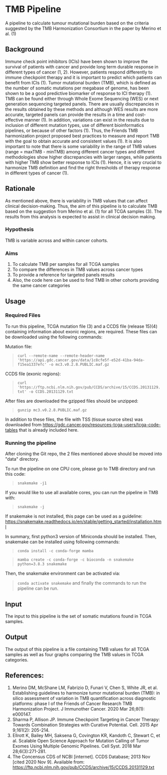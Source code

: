 # TMB Pipeline
A pipeline to calculate tumour mutational burden based on the criteria suggested by the TMB Harmonization Consortium in the paper by Merino et al. (1)

## Background

Immune check point inhibitors (ICIs) have been shown to improve the survival of patients with cancer and provide long term durable response in different types of cancer (1, 2). However, patients respond differently to immune checkpoint therapy and it is important to predict which patients can benefit from ICIs (1). Tumor mutational burden (TMB), which is defined as the number of somatic mutations per megabase of genome, has been shown to be a good predictive biomarker of response to ICI therapy (1). TMB can be found either through Whole Exome Sequencing (WES) or next generation sequencing targeted panels. There are usually discrepancies in the results obtained by these methods and although WES results are more accurate, targeted panels can provide the results in a time and cost-effective manner (1). In addition, variations can exist in the results due to inclusion of different mutation types, use of different bioinformatics pipelines, or because of other factors (1). Thus, the Friends TMB harmonization project proposed best practices to measure and report TMB with the goal to obtain accurate and consistent values (1). It is also important to note that there is some variability in the range of TMB values (range = maxTMB - minTMB) among different cancer types and different methodologies show higher discrepancies with larger ranges, while patients with higher TMB show better response to ICIs (1). Hence, it is very crucial to harmonize TMB definition and find the right thresholds of therapy response in different types of cancer (1).
  
## Rationale

As mentioned above, there is variability in TMB values that can affect clinical decision-making. Thus, the aim of this pipeline is to calculate TMB based on the suggestion from Merino et al. (1) for all TCGA samples (3). The results from this analysis is expected to assist in clinical decision making.
  
### Hypothesis

TMB is variable across and within cancer cohorts.
  
### Aims

1.	To calculate TMB per samples for all TCGA samples
2.	To compare the differences in TMB values across cancer types
3.	To provide a reference for targeted panels results
4.	Also, the code here can be used to find TMB in other cohorts providing the same cancer categories
  
## Usage
  
### Required Files

To run this pipeline, TCGA mutation file (3) and a CCDS file (release 15)(4) containing information about exonic regions, are required. These files can be downloaded using the following commands:

Mutation file:
> `curl --remote-name --remote-header-name 'https://api.gdc.cancer.gov/data/1c8cfe5f-e52d-41ba-94da-f15ea1337efc' -o mc3.v0.2.8.PUBLIC.maf.gz`

CCDS file (exonic regions):
> `curl 'https://ftp.ncbi.nlm.nih.gov/pub/CCDS/archive/15/CCDS.20131129.txt' -o CCDS.20131129.txt`

After files are downloaded the gzipped files should be unzipped:
  
> `gunzip mc3.v0.2.8.PUBLIC.maf.gz`
  
In addition to these files, the file with TSS (tissue source sites) was downloaded from https://gdc.cancer.gov/resources-tcga-users/tcga-code-tables that is already included here.
  
### Running the pipeline

After cloning the Git repo, the 2 files mentioned above should be moved into "data" directory.
  
To run the pipeline on one CPU core, please go to TMB directory and run this code:
> `snakemake -j1`
  
If you would like to use all available cores, you can run the pipeline in TMB with:
> `snakemake -j`

If snakemake is not installed, this page can be used as a guideline: https://snakemake.readthedocs.io/en/stable/getting_started/installation.html
  
In summary, first python3 version of Miniconda should be installed. Then, snakemake can be installed using following commands:
> `conda install -c conda-forge mamba`
  
> `mamba create -c conda-forge -c bioconda -n snakemake python=3.8.3 snakemake`

Then, the snakemake environment can be activated via:
> `conda activate snakemake`
  and finally the commands to run the pipeline can be run.
  
## Input

The input to this pipeline is the set of somatic mutations found in TCGA samples.
  
## Output

The output of this pipeline is a file containing TMB values for all TCGA samples as well as four graphs comparing the TMB values in TCGA categories.
  
## References:
1. Merino DM, McShane LM, Fabrizio D, Funari V, Chen S, White JR, et al. Establishing guidelines to harmonize tumor mutational burden (TMB): in silico assessment of variation in TMB quantification across diagnostic platforms: phase I of the Friends of Cancer Research TMB Harmonization Project. J Immunother Cancer. 2020 Mar 26;8(1): e000147.
2. Sharma P, Allison JP. Immune Checkpoint Targeting in Cancer Therapy: Towards Combination Strategies with Curative Potential. Cell. 2015 Apr 9;161(2): 205-214.
3. Ellrott K, Bailey MH, Saksena G, Covington KR, Kandoth C, Stewart C, et al. Scalable Open Science Approach for Mutation Calling of Tumor Exomes Using Multiple Genomic Pipelines. Cell Syst. 2018 Mar 28;6(3):271-281.
4. The Concensus CDS of NCBI [internet]. CCDS Database; 2013 Nov [cited 2020 Nov 9]. Available from: https://ftp.ncbi.nlm.nih.gov/pub/CCDS/archive/15/CCDS.20131129.txt



